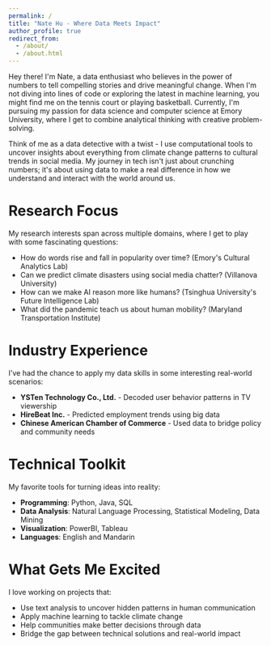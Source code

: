 ```yaml
---
permalink: /
title: "Nate Hu - Where Data Meets Impact"
author_profile: true
redirect_from: 
  - /about/
  - /about.html
---
```


Hey there! I'm Nate, a data enthusiast who believes in the power of numbers to tell compelling stories and drive meaningful change. When I'm not diving into lines of code or exploring the latest in machine learning, you might find me on the tennis court or playing basketball. Currently, I'm pursuing my passion for data science and computer science at Emory University, where I get to combine analytical thinking with creative problem-solving.

Think of me as a data detective with a twist - I use computational tools to uncover insights about everything from climate change patterns to cultural trends in social media. My journey in tech isn't just about crunching numbers; it's about using data to make a real difference in how we understand and interact with the world around us.

Research Focus
======
My research interests span across multiple domains, where I get to play with some fascinating questions:

* How do words rise and fall in popularity over time? (Emory's Cultural Analytics Lab)
* Can we predict climate disasters using social media chatter? (Villanova University)
* How can we make AI reason more like humans? (Tsinghua University's Future Intelligence Lab)
* What did the pandemic teach us about human mobility? (Maryland Transportation Institute)

Industry Experience
======
I've had the chance to apply my data skills in some interesting real-world scenarios:

* **YSTen Technology Co., Ltd.** - Decoded user behavior patterns in TV viewership
* **HireBeat Inc.** - Predicted employment trends using big data
* **Chinese American Chamber of Commerce** - Used data to bridge policy and community needs

Technical Toolkit
======
My favorite tools for turning ideas into reality:

* **Programming**: Python, Java, SQL
* **Data Analysis**: Natural Language Processing, Statistical Modeling, Data Mining
* **Visualization**: PowerBI, Tableau
* **Languages**: English and Mandarin 

What Gets Me Excited
======
I love working on projects that:
* Use text analysis to uncover hidden patterns in human communication
* Apply machine learning to tackle climate change
* Help communities make better decisions through data
* Bridge the gap between technical solutions and real-world impact


